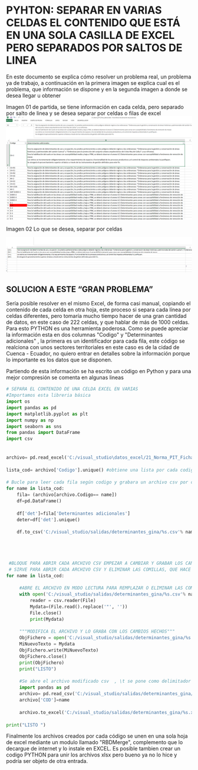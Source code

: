 # PYHTON: SEPARAR  EN VARIAS CELDAS EL CONTENIDO QUE ESTÁ EN UNA SOLA CASILLA DE EXCEL PERO SEPARADOS POR SALTOS DE LINEA
En este documento se explica cómo resolver un problema real, un problema ya de trabajo, a continuación en la primera imagen se explica cual es el problema, que información se dispone y en la segunda imagen a donde se desea llegar u obtener

Imagen 01 de partida, se tiene información en cada celda, pero separado por salto de linea y se desea separar por celdas o filas de excel
![](https://github.com/RafaelLandy/IMAGENES-DE-SOPORTE/blob/main/imagen%20excel%2001.png)

Imagen 02 Lo que se desea, separar por celdas

![](https://github.com/RafaelLandy/IMAGENES-DE-SOPORTE/blob/main/imagen%20excel%2002.png)

## SOLUCION A ESTE “GRAN PROBLEMA”
Sería posible resolver en el mismo Excel, de forma casi manual, copiando el contenido de cada celda en otra hoja, este proceso si separa cada línea por celdas diferentes, pero tomaría mucho tiempo hacer de una gran cantidad de datos, en este caso de 222 celdas, y que hablar de más de 1000 celdas. Para esto PYTHON es una herramienta poderosa.
Como se puede apreciar la información esta en dos columnas "Codigo" y "Determinantes adicionales" , la primera es un identificador para cada fila, este código se realciona con unos sectores territoriales en este caso es de la cidad de Cuenca - Ecuador, no quiero entrar en detalles sobre la información porque lo importante es los datos que se disponen.

Partiendo de esta información se ha escrito un código en Python y para una mejor compresión se comenta en algunas lineas


```python
# SEPARA EL CONTENIDO DE UNA CELDA EXCEL EN VARIAS 
#Importamos esta libreria básica
import os
import pandas as pd
import matplotlib.pyplot as plt
import numpy as np
import seaborn as sns
from pandas import DataFrame
import csv


archivo= pd.read_excel('C:/visual_studio\datos_excel/21_Norma_PIT_Ficha_Adicionales.xlsx') # lee el archivo base con su ruta correspondiente

lista_cod= archivo['Codigo'].unique() #obtiene una lista por cada codigo, se utilza para trabajar en cada linea, por cada código

# Bucle para leer cada fila según codigo y grabara un archivo csv por cada código
for name in lista_cod:
    fila= (archivo[archivo.Codigo== name]) 
    df=pd.DataFrame()
    
    df['det']=fila['Determinantes adicionales']
    deter=df['det'].unique()

    df.to_csv('C:/visual_studio/salidas/determinantes_gina/%s.csv'% name,index = False,encoding='utf-8')# Graba archivo csv, es un archivo de transicion previo al resulatdo final
   
      


 #BLOQUE PARA ABRIR CADA ARCHIVO CSV EMPEZAR A CAMBIAR Y GRABAR LOS CAMBIOS
 # SIRVE PARA ABRIR CADA ARCHIVO CSV Y ELIMINAR LAS COMILLAS, QUE HACE QUE EL CONTENIDO SALGA EN UNA SOLA CELDA, CUANDO SE BORRA ESTO Y AL GRABAR EN FORMATO XLSX LA INFORMACIÓN SE SEPARA POR CELDAS
for name in lista_cod:

     #ABRE EL ARCHIVO EN MODO LECTURA PARA REMPLAZAR O ELIMINAR LAS COMILLAS
     with open('C:/visual_studio/salidas/determinantes_gina/%s.csv'% name, newline='',encoding='utf-8') as File:  
         reader = csv.reader(File)
         Mydata=(File.read().replace('"', ''))
         File.close()
         print(Mydata)

     """MODIFICA EL ARCHIVO Y LO GRABA CON LOS CAMBIOS HECHOS"""
     ObjFichero = open('C:/visual_studio/salidas/determinantes_gina/%s.csv'% name,'w',encoding='utf-8')
     MiNuevoTexto = Mydata
     ObjFichero.write(MiNuevoTexto)
     ObjFichero.close()
     print(ObjFichero)
     print("LISTO")

     #Se abre el archivo modificado csv  , \t se pone como delimitador tab para finalmente grabar en formato xlsx
     import pandas as pd
     archivo= pd.read_csv('C:/visual_studio/salidas/determinantes_gina/%s.csv'% name,delimiter ='\t' ,encoding='utf-8') 
     archivo['COD']=name
    
     archivo.to_excel('C:/visual_studio/salidas/determinantes_gina/%s.xlsx'% name, sheet_name=name) #genera un archivo xlsx por cada código y luego se podran unir estos archivos en una sola hoja de excel usando un script 

print("LISTO ")
```
Finalmente los archivos creados por cada código se unen en una sola hoja de excel mediante un modulo llamado "RBDMerge", complemento que lo decargue de internet y lo instale en EXCEL. Es posible tambien crear un codigo PYTHON para unir los archivos xlsx pero bueno ya no lo hice y podría ser objeto de otra entrada.
